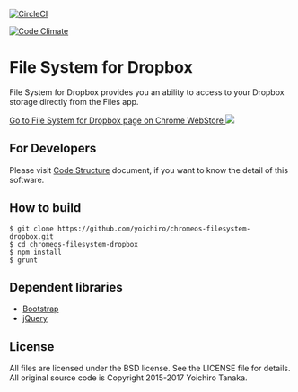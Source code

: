 [![CircleCI](https://circleci.com/gh/yoichiro/chromeos-filesystem-dropbox.svg?style=svg)](https://circleci.com/gh/yoichiro/chromeos-filesystem-dropbox)

[![Code Climate](https://codeclimate.com/github/yoichiro/chromeos-filesystem-dropbox/badges/gpa.svg)](https://codeclimate.com/github/yoichiro/chromeos-filesystem-dropbox)

# File System for Dropbox

File System for Dropbox provides you an ability to access to your Dropbox storage directly from the Files app.

<a target="_blank" href="https://chrome.google.com/webstore/detail/file-system-for-dropbox/hlffpaajmfllggclnjppbblobdhokjhe">
  Go to File System for Dropbox page on Chrome WebStore
</a>

<img src="https://raw.githubusercontent.com/yoichiro/chromeos-filesystem-dropbox/master/docs/screenshot_2.png">

## For Developers

Please visit [Code Structure](https://github.com/yoichiro/chromeos-filesystem-dropbox/blob/master/docs/code_structure.md) document, if you want to know the detail of this software.

## How to build

```
$ git clone https://github.com/yoichiro/chromeos-filesystem-dropbox.git
$ cd chromeos-filesystem-dropbox
$ npm install
$ grunt
```

## Dependent libraries

* [Bootstrap](https://getbootstrap.com/)
* [jQuery](http://jquery.com/)

## License

All files are licensed under the BSD license. See the LICENSE file for details.
All original source code is Copyright 2015-2017 Yoichiro Tanaka.
